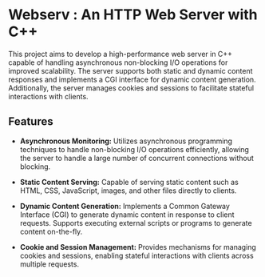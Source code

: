 # Webserv : An HTTP Web Server with C++

This project aims to develop a high-performance web server in C++ capable of handling asynchronous non-blocking I/O operations for improved scalability. The server supports both static and dynamic content responses and implements a CGI interface for dynamic content generation. Additionally, the server manages cookies and sessions to facilitate stateful interactions with clients.

## Features

- **Asynchronous Monitoring:** Utilizes asynchronous programming techniques to handle non-blocking I/O operations efficiently, allowing the server to handle a large number of concurrent connections without blocking.

- **Static Content Serving:** Capable of serving static content such as HTML, CSS, JavaScript, images, and other files directly to clients.

- **Dynamic Content Generation:** Implements a Common Gateway Interface (CGI) to generate dynamic content in response to client requests. Supports executing external scripts or programs to generate content on-the-fly.

- **Cookie and Session Management:** Provides mechanisms for managing cookies and sessions, enabling stateful interactions with clients across multiple requests.



